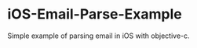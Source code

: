 iOS-Email-Parse-Example
=======================

Simple example of parsing email in iOS with objective-c.

